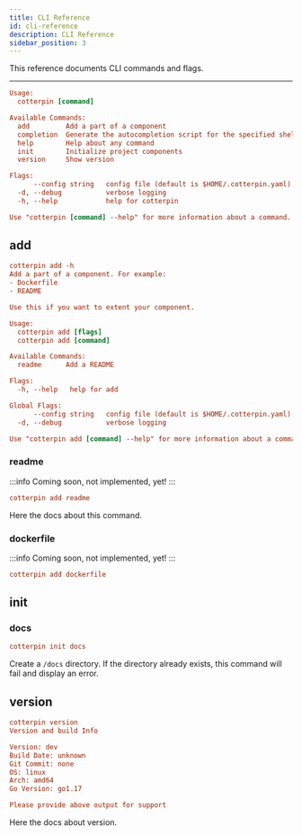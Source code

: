```yaml
---
title: CLI Reference
id: cli-reference
description: CLI Reference
sidebar_position: 3
---
```


This reference documents CLI commands and flags.

---

```ini
Usage:
  cotterpin [command]

Available Commands:
  add         Add a part of a component
  completion  Generate the autocompletion script for the specified shell
  help        Help about any command
  init        Initialize project components
  version     Show version

Flags:
      --config string   config file (default is $HOME/.cotterpin.yaml)
  -d, --debug           verbose logging
  -h, --help            help for cotterpin

Use "cotterpin [command] --help" for more information about a command.
```

## add

```ini
cotterpin add -h
Add a part of a component. For example:
- Dockerfile
- README

Use this if you want to extent your component.

Usage:
  cotterpin add [flags]
  cotterpin add [command]

Available Commands:
  readme      Add a README

Flags:
  -h, --help   help for add

Global Flags:
      --config string   config file (default is $HOME/.cotterpin.yaml)
  -d, --debug           verbose logging

Use "cotterpin add [command] --help" for more information about a command.
```

### readme

:::info
Coming soon, not implemented, yet!
:::

```ini
cotterpin add readme
```

Here the docs about this command.

### dockerfile

:::info
Coming soon, not implemented, yet!
:::

```ini
cotterpin add dockerfile
```

## init

### docs

```ini
cotterpin init docs
```

Create a `/docs` directory.
If the directory already exists, this command will fail and display an error.

## version

```ini
cotterpin version
Version and build Info

Version: dev
Build Date: unknown
Git Commit: none
OS: linux
Arch: amd64
Go Version: go1.17

Please provide above output for support
```

Here the docs about version.
